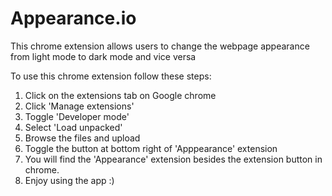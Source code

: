 # Appearance.io
This chrome extension allows users to change the webpage appearance from light mode to dark mode and vice versa

To use this chrome extension follow these steps:
1. Click on the extensions tab on Google chrome
2. Click 'Manage extensions'
3. Toggle 'Developer mode'
4. Select 'Load unpacked'
5. Browse the files and upload
6. Toggle the button at bottom right of 'Apppearance' extension
7. You will find the 'Appearance' extension besides the extension button in chrome.
8. Enjoy using the app :)

